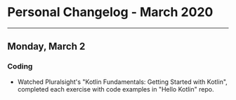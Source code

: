 # Personal Changelog - March 2020

----
## Monday, March 2

### Coding
* Watched Pluralsight's "Kotlin Fundamentals: Getting Started with Kotlin", completed each exercise with code examples in "Hello Kotlin" repo.
 
